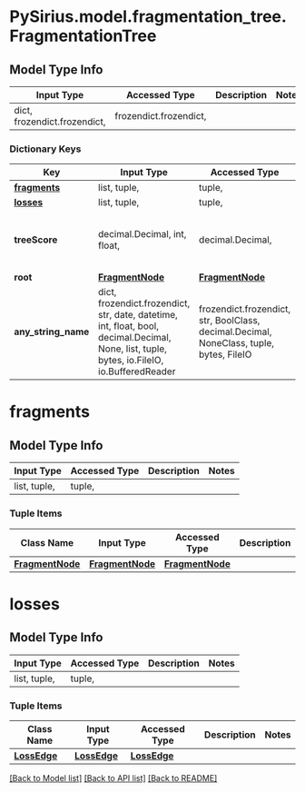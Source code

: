 # PySirius.model.fragmentation_tree.FragmentationTree

## Model Type Info
Input Type | Accessed Type | Description | Notes
------------ | ------------- | ------------- | -------------
dict, frozendict.frozendict,  | frozendict.frozendict,  |  | 

### Dictionary Keys
Key | Input Type | Accessed Type | Description | Notes
------------ | ------------- | ------------- | ------------- | -------------
**[fragments](#fragments)** | list, tuple,  | tuple,  |  | [optional] 
**[losses](#losses)** | list, tuple,  | tuple,  |  | [optional] 
**treeScore** | decimal.Decimal, int, float,  | decimal.Decimal,  |  | [optional] value must be a 64 bit float
**root** | [**FragmentNode**](FragmentNode.md) | [**FragmentNode**](FragmentNode.md) |  | [optional] 
**any_string_name** | dict, frozendict.frozendict, str, date, datetime, int, float, bool, decimal.Decimal, None, list, tuple, bytes, io.FileIO, io.BufferedReader | frozendict.frozendict, str, BoolClass, decimal.Decimal, NoneClass, tuple, bytes, FileIO | any string name can be used but the value must be the correct type | [optional]

# fragments

## Model Type Info
Input Type | Accessed Type | Description | Notes
------------ | ------------- | ------------- | -------------
list, tuple,  | tuple,  |  | 

### Tuple Items
Class Name | Input Type | Accessed Type | Description | Notes
------------- | ------------- | ------------- | ------------- | -------------
[**FragmentNode**](FragmentNode.md) | [**FragmentNode**](FragmentNode.md) | [**FragmentNode**](FragmentNode.md) |  | 

# losses

## Model Type Info
Input Type | Accessed Type | Description | Notes
------------ | ------------- | ------------- | -------------
list, tuple,  | tuple,  |  | 

### Tuple Items
Class Name | Input Type | Accessed Type | Description | Notes
------------- | ------------- | ------------- | ------------- | -------------
[**LossEdge**](LossEdge.md) | [**LossEdge**](LossEdge.md) | [**LossEdge**](LossEdge.md) |  | 

[[Back to Model list]](../../README.md#documentation-for-models) [[Back to API list]](../../README.md#documentation-for-api-endpoints) [[Back to README]](../../README.md)

